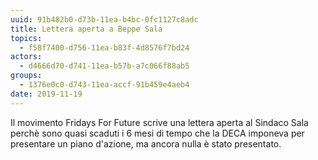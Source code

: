 ```yaml
---
uuid: 91b482b0-d73b-11ea-b4bc-0fc1127c8adc
title: Lettera aperta a Beppe Sala
topics:
  - f58f7400-d756-11ea-b83f-4d8576f7bd24
actors:
  - d4666d70-d741-11ea-b57b-a7c066f88ab5
groups:
  - 1376e0c0-d743-11ea-accf-91b459e4aeb4
date: 2019-11-19
---
```


Il movimento Fridays For Future scrive una lettera aperta al Sindaco Sala perchè sono quasi scaduti i 6 mesi di tempo che la DECA imponeva per presentare un piano d'azione, ma ancora nulla è stato presentato.
